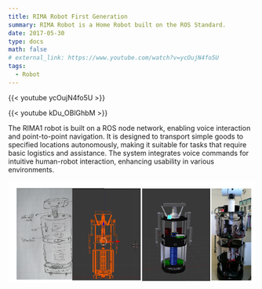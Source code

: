 ```yaml
---
title: RIMA Robot First Generation
summary: RIMA Robot is a Home Robot built on the ROS Standard.
date: 2017-05-30
type: docs
math: false
# external_link: https://www.youtube.com/watch?v=ycOujN4fo5U
tags:
  - Robot
---
```


{{< youtube ycOujN4fo5U >}}

{{< youtube kDu_OBlGhbM >}}

The RIMA1 robot is built on a ROS node network, enabling voice interaction and point-to-point navigation. It is designed to transport simple goods to specified locations autonomously, making it suitable for tasks that require basic logistics and assistance. The system integrates voice commands for intuitive human-robot interaction, enhancing usability in various environments.

![alt text](desgin.png)

<!--more-->
